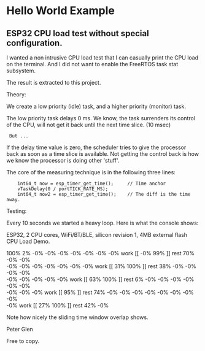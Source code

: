 # Hello World Example

## ESP32 CPU load test without special configuration.

  I wanted a non intrusive CPU load test that I can casually print 
the CPU load on the terminal. And I did not want to enable the
FreeRTOS task stat subsystem.

  The result is extracted to this project.
  
 Theory:
 
   We create a low priority (idle) task, and a higher priority (monitor) task.
 
  The low priority task delays 0 ms. We know, the task surrenders its control
of the CPU, will not get it back until the next time slice. (10 msec) 

     But ...
     
   If the delay time value is zero, the scheduler tries to give the processor back as 
soon as a time slice is available. Not getting the control back is how we know the processor
 is doing other 'stuff'.

 The core of the measuring technique is in the following three lines:
 
        int64_t now = esp_timer_get_time();     // Time anchor
        vTaskDelay(0 / portTICK_RATE_MS);
        int64_t now2 = esp_timer_get_time();    // The diff is the time away.
        

  Testing:
   
   Every 10 seconds we started a heavy loop. Here is what the console shows:
   
ESP32, 2 CPU cores, WiFi/BT/BLE, silicon revision 1, 4MB external flash
CPU Load Demo.

100%  2%  -0%  -0%  -0%  -0%  -0%  -0%  -0%   work [[ -0%  99%   ]] rest 70%  -0%  -0%  
-0%  -0%  -0%  -0%  -0%  -0%  -0%   work [[ 31%  100%   ]] rest 38%  -0%  -0%  -0%  -0%  
-0%  -0%  -0%  -0%  -0%   work [[ 63%  100%   ]] rest 6%  -0%  -0%  -0%  -0%  -0%  -0%  
-0%  -0%  -0%   work [[ 95%   ]] rest 74%  -0%  -0%  -0%  -0%  -0%  -0%  -0%  -0%  
-0%   work [[ 27%  100%   ]] rest 42%  -0% 

 Note how nicely the sliding time window overlap shows.
 
 Peter Glen
 
 Free to copy.

